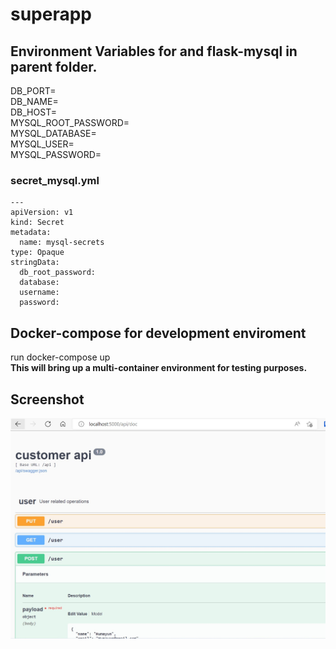 
# superapp


## Environment Variables for and flask-mysql in parent folder.

DB_PORT=<br>
DB_NAME=<br>
DB_HOST=<br>
MYSQL_ROOT_PASSWORD=<br>
MYSQL_DATABASE=<br>
MYSQL_USER=<br>
MYSQL_PASSWORD=<br>

### secret_mysql.yml <br>
```
---
apiVersion: v1
kind: Secret
metadata:
  name: mysql-secrets
type: Opaque
stringData:
  db_root_password: 
  database: 
  username: 
  password: 
  ```

 
## Docker-compose for development enviroment
run docker-compose up<br>
**This will bring up a multi-container environment for testing purposes.**<br>


## Screenshot

![This is an image](https://github.com/hmanzer/superapp/blob/main/customers_api/swagger_page.jpg)<br>
